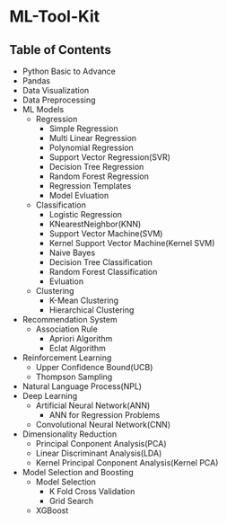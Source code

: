 # ML-Tool-Kit

## Table of Contents

- Python Basic to Advance
- Pandas
- Data Visualization
- Data Preprocessing
- ML Models
  - Regression
    - Simple Regression
    - Multi Linear Regression
    - Polynomial Regression
    - Support Vector Regression(SVR)
    - Decision Tree Regression
    - Random Forest Regression
    - Regression Templates
    - Model Evluation
  - Classification
    - Logistic Regression
    - KNearestNeighbor(KNN)
    - Support Vector Machine(SVM)
    - Kernel Support Vector Machine(Kernel SVM)
    - Naive Bayes
    - Decision Tree Classification
    - Random Forest Classification
    - Evluation 
  - Clustering
    - K-Mean Clustering
    - Hierarchical Clustering 
- Recommendation System
  - Association Rule
    - Apriori Algorithm
    - Eclat Algorithm
- Reinforcement Learning
  - Upper Confidence Bound(UCB)
  - Thompson Sampling
- Natural Language Process(NPL)
- Deep Learning
  - Artificial Neural Network(ANN)
    - ANN for Regression Problems
  - Convolutional Neural Network(CNN)
- Dimensionality Reduction
  - Principal Conponent Analysis(PCA)
  - Linear Discriminant Analysis(LDA)
  - Kernel Principal Conponent Analysis(Kernel PCA)
- Model Selection and Boosting
  - Model Selection
    - K Fold Cross Validation
    - Grid Search 
  - XGBoost
    

